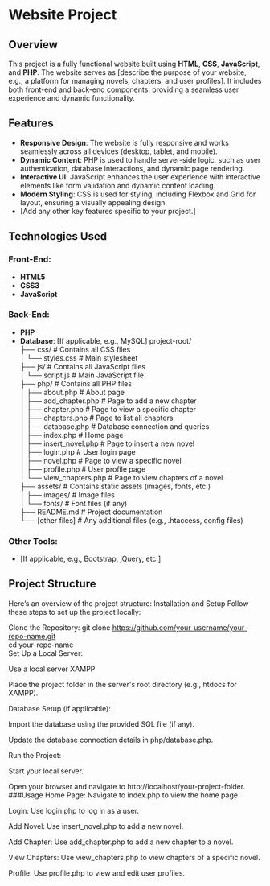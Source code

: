 # Website Project

## Overview
This project is a fully functional website built using **HTML**, **CSS**, **JavaScript**, and **PHP**. The website serves as [describe the purpose of your website, e.g., a platform for managing novels, chapters, and user profiles]. It includes both front-end and back-end components, providing a seamless user experience and dynamic functionality.

## Features
- **Responsive Design**: The website is fully responsive and works seamlessly across all devices (desktop, tablet, and mobile).
- **Dynamic Content**: PHP is used to handle server-side logic, such as user authentication, database interactions, and dynamic page rendering.
- **Interactive UI**: JavaScript enhances the user experience with interactive elements like form validation and dynamic content loading.
- **Modern Styling**: CSS is used for styling, including Flexbox and Grid for layout, ensuring a visually appealing design.
- [Add any other key features specific to your project.]

## Technologies Used
### Front-End:
- **HTML5**
- **CSS3**
- **JavaScript**

### Back-End:
- **PHP**
- **Database**: [If applicable, e.g., MySQL]
project-root/  
├── css/                  # Contains all CSS files  
│   └── styles.css        # Main stylesheet  
├── js/                   # Contains all JavaScript files  
│   └── script.js         # Main JavaScript file  
├── php/                  # Contains all PHP files  
│   ├── about.php         # About page  
│   ├── add_chapter.php   # Page to add a new chapter  
│   ├── chapter.php       # Page to view a specific chapter  
│   ├── chapters.php      # Page to list all chapters  
│   ├── database.php      # Database connection and queries  
│   ├── index.php         # Home page  
│   ├── insert_novel.php  # Page to insert a new novel  
│   ├── login.php         # User login page  
│   ├── novel.php         # Page to view a specific novel  
│   ├── profile.php       # User profile page  
│   └── view_chapters.php # Page to view chapters of a novel  
├── assets/               # Contains static assets (images, fonts, etc.)  
│   ├── images/           # Image files  
│   └── fonts/            # Font files (if any)  
├── README.md             # Project documentation  
└── [other files]         # Any additional files (e.g., .htaccess, config files)  
### Other Tools:
- [If applicable, e.g., Bootstrap, jQuery, etc.]

## Project Structure
Here’s an overview of the project structure:
Installation and Setup
Follow these steps to set up the project locally:

Clone the Repository:
git clone https://github.com/your-username/your-repo-name.git  
cd your-repo-name  
Set Up a Local Server:

Use a local server XAMPP

Place the project folder in the server's root directory (e.g., htdocs for XAMPP).

Database Setup (if applicable):

Import the database using the provided SQL file (if any).

Update the database connection details in php/database.php.

Run the Project:

Start your local server.

Open your browser and navigate to http://localhost/your-project-folder.
###Usage
Home Page: Navigate to index.php to view the home page.

Login: Use login.php to log in as a user.

Add Novel: Use insert_novel.php to add a new novel.

Add Chapter: Use add_chapter.php to add a new chapter to a novel.

View Chapters: Use view_chapters.php to view chapters of a specific novel.

Profile: Use profile.php to view and edit user profiles.
